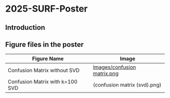 # 2025-SURF-Poster

## Introduction

## Figure files in the poster

| Figure Name       | Image                                |
|------------|--------------------------------------|
| Confusion Matrix without SVD       | [Images/confusion matrix.png](https://github.com/Guameezia/2025_SURF_Poster_in_XJTLU/blob/a2d506813bff0c5524757d87ae8c055334c4314a/Images/confusion%20matrix.png)          |
| Confusion Matrix with k=100 SVD   | (confusion matrix (svd).png)       |
